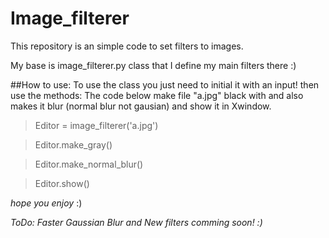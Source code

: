 # Image_filterer
This repository is an simple code to set filters to images.

My base is image_filterer.py class that I define my main filters there :)

##How to use:
To use the class you just need to initial it with an input! then use the methods:
The code below make file "a.jpg" black with and also makes it blur (normal blur not gausian) and show it in Xwindow. 
>Editor = image_filterer('a.jpg') 

>Editor.make_gray()

>Editor.make_normal_blur()

>Editor.show()

*hope you enjoy* :)

**ToDo:* Faster Gaussian Blur and New filters comming soon! :)*
